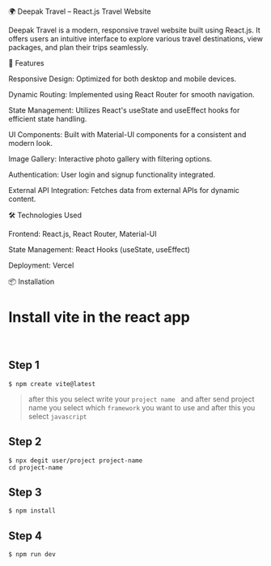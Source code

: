 
🌍 Deepak Travel – React.js Travel Website

Deepak Travel is a modern, responsive travel website built using React.js. It offers users an intuitive interface to explore various travel destinations, view packages, and plan their trips seamlessly.

🚀 Features

Responsive Design: Optimized for both desktop and mobile devices.

Dynamic Routing: Implemented using React Router for smooth navigation.

State Management: Utilizes React's useState and useEffect hooks for efficient state handling.

UI Components: Built with Material-UI components for a consistent and modern look.

Image Gallery: Interactive photo gallery with filtering options.

Authentication: User login and signup functionality integrated.

External API Integration: Fetches data from external APIs for dynamic content.

🛠️ Technologies Used

Frontend: React.js, React Router, Material-UI

State Management: React Hooks (useState, useEffect)

Deployment: Vercel

📦 Installation
# Install vite in the react app

<br/>

## Step 1

```
$ npm create vite@latest
```

> after this you select write your `project name ` and after send project name you select which `framework` you want to use and after this you select `javascript`

## Step 2

```
$ npx degit user/project project-name
cd project-name
```

## Step 3

```
$ npm install
```

## Step 4

```
$ npm run dev
```
